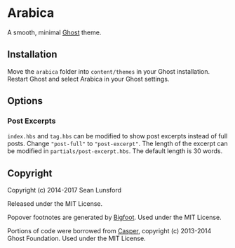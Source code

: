 # Arabica

A smooth, minimal [Ghost](https://ghost.org) theme.

## Installation
Move the `arabica` folder into `content/themes` in your Ghost installation. Restart Ghost and select Arabica in your Ghost settings.

## Options

### Post Excerpts
`index.hbs` and `tag.hbs` can be modified to show post excerpts instead of full posts. Change `"post-full"` to `"post-excerpt"`. The length of the excerpt can be modified in `partials/post-excerpt.hbs`. The default length is 30 words.

## Copyright
Copyright (c) 2014-2017 Sean Lunsford

Released under the MIT License.

Popover footnotes are generated by [Bigfoot](https://github.com/lemonmade/bigfoot). Used under the MIT License.
 
Portions of code were borrowed from [Casper](https://github.com/TryGhost/Casper), copyright (c) 2013-2014 Ghost Foundation. Used under the MIT License.